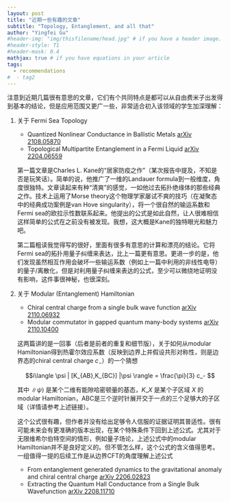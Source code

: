 ```yaml
---
layout: post
title: "近期一些有趣的文章"
subtitle: "Topology, Entanglement, and all that"
author: "Yingfei Gu"
#header-img: "img/thisfilename/head.jpg" # if you have a header image. or if you want to have a text style head, see the next line
#header-style: T1 
#header-mask: 0.4
mathjax: true # if you have equations in your article
tags:
  - recommendations
#  - tag2
---
```


注意到近期几篇很有意思的文章，它们有个共同特点是都可以从自由费米子出发得到基本的结论，但是应用范围又更广一些，非常适合初入该领域的学生加深理解：

1. 关于  Fermi Sea Topology 
    * Quantized Nonlinear Conductance in Ballistic Metals [arXiv 2108.05870](https://arxiv.org/abs/2108.05870)
    * Topological Multipartite Entanglement in a Fermi Liquid [arXiv 2204.06559](https://arxiv.org/abs/2204.06559)

    第一篇文章是Charles L. Kane的“居家防疫之作”（某次报告中提及，不知是否是玩笑话）。简单的说，他推广了一维的Landauer formula到一般维度，角度很独特。文章读起来有种“清爽”的感觉，一如他过去拓扑绝缘体的那些经典之作。技术上运用了Morse theory这个物理学家屡试不爽的技巧（在凝聚态中的经典成功案例是van Hove singularity），将一个很自然的输运系数和Fermi sea的欧拉示性数联系起来。他提出的公式是如此自然，让人很难相信这样简单的公式在之前没有被发现。我想，这大概是Kane的独特眼光和魅力吧。

    第二篇粗读我觉得写的很好，里面有很多有意思的计算和漂亮的结论。它将Fermi sea的拓扑用量子纠缠来表达，比上一篇更有意思。更进一步的是，他们发现虽然相互作用会破坏一些输运系数（例如上一篇中利用的非线性电导）的量子/离散化，但是对利用量子纠缠来表达的公式，至少可以微绕地证明没有影响，这件事很神秘，也很深刻。


2. 关于 Modular (Entanglement) Hamiltonian
    * Chiral central charge from a single bulk wave function [arXiv 2110.06932](https://arxiv.org/abs/2110.06932)
    * Modular commutator in gapped quantum many-body systems [arXiv 2110.10400](https://arxiv.org/abs/2110.10400)

    这两篇讲的是一回事（后者是前者的重复和细节版），关于如何从modular Hamiltonian得到热霍尔效应系数（反映到边界上并假设共形对称性，则是边界态的chiral central charge $c_-$）的一个猜想

    $$i\langle \psi | [K_{AB},K_{BC}] |\psi \rangle = \frac{\pi}{3} c_- $$

    其中 $\|\psi\rangle$ 是某个二维有能隙哈密顿量的基态，$K\_X$ 是某个子区域 $X$ 的modular Hamiltonian，ABC是三个逆时针展开交于一点的三个足够大的子区域（详情请参考上述链接）。

    这个公式很有趣，但作者并没有给出足够令人信服的证据证明其普适性。很有可能未来会有更准确的版本出现，在某个特殊条件下回到上述公式。尤其对于无限维希尔伯特空间的情形，例如量子场论，上述公式中的modular Hamiltonian并不是良好定义的。但不管怎么样，这个公式的含义值得思考。一组值得一提的后续工作是从边界CFT的角度理解上述公式
    * From entanglement generated dynamics to the gravitational anomaly and chiral central charge [arXiv 2206.02823](https://arxiv.org/abs/2206.02823)
    * Extracting the Quantum Hall Conductance from a Single Bulk Wavefunction [arXiv 2208.11710](https://arxiv.org/abs/2208.11710)



